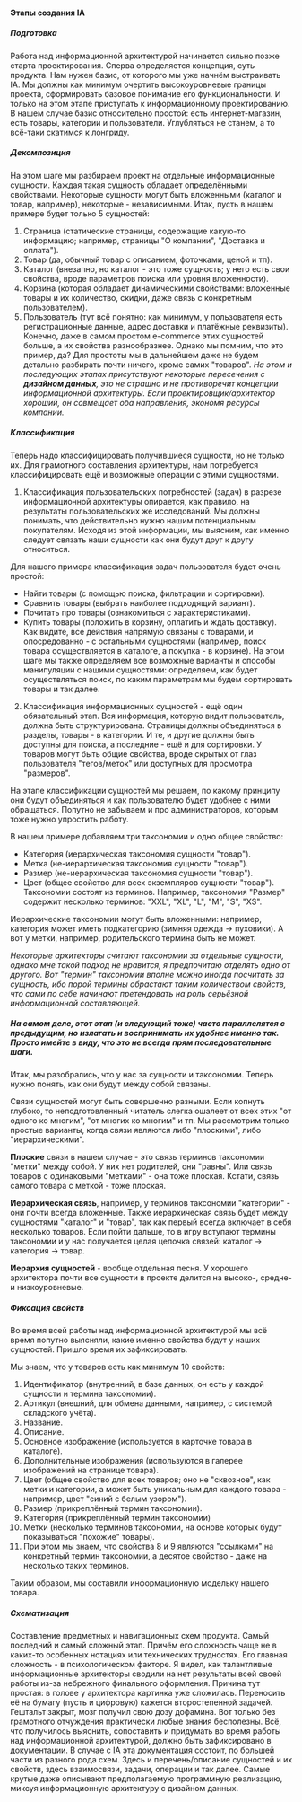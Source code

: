 #### Этапы создания IA

##### Подготовка

Работа над информационной архитектурой начинается сильно позже старта проектирования. Сперва определяется концепция, суть продукта. Нам нужен базис, от которого мы уже начнём выстраивать IA.
Мы должны как минимум очертить высокоуровневые границы проекта, сформировать базовое понимание его функциональности. И только на этом этапе приступать к информационному проектированию.
В нашем случае базис относительно простой: есть интернет-магазин, есть товары, категории и пользователи. Углубляться не станем, а то всё-таки скатимся к лонгриду.

##### Декомпозиция

На этом шаге мы разбираем проект на отдельные информационные сущности. Каждая такая сущность обладает определёнными свойствами. Некоторые сущности могут быть вложенными (каталог и товар, например), некоторые - независимыми.
Итак, пусть в нашем примере будет только 5 сущностей:
1. Страница (статические страницы, содержащие какую-то информацию; например, страницы "О компании", "Доставка и оплата").
1. Товар (да, обычный товар с описанием, фоточками, ценой и тп).
1. Каталог (внезапно, но каталог - это тоже сущность; у него есть свои свойства, вроде параметров поиска или уровня вложенности).
1. Корзина (которая обладает динамическими свойствами: вложенные товары и их количество, скидки, даже связь с конкретным пользователем).
1. Пользователь (тут всё понятно: как минимум, у пользователя есть регистрационные данные, адрес доставки и платёжные реквизиты).
Конечно, даже в самом простом e-commerce этих сущностей больше, а их свойства разнообразнее. Однако мы помним, что это пример, да? Для простоты мы в дальнейшем даже не будем детально разбирать почти ничего, кроме самих "товаров".
_На этом и последующих этапах присутствуют некоторые пересечения с **дизайном данных**, это не страшно и не противоречит концепции информационной архитектуры. Если проектировщик/архитектор хороший, он совмещает оба направления, экономя ресурсы компании._

##### Классификация

Теперь надо классифицировать получившиеся сущности, но не только их. Для грамотного составления архитектуры, нам потребуется классифицировать ещё и возможные операции с этими сущностями.
1. Классификация пользовательских потребностей (задач) в разрезе информационной архитектуры опирается, как правило, на результаты пользовательских же исследований. Мы должны понимать, что действительно нужно нашим потенциальным покупателям. Исходя из этой информации, мы выясним, как именно следует связать наши сущности как они будут друг к другу относиться.

Для нашего примера классификация задач пользователя будет очень простой:

* Найти товары (с помощью поиска, фильтрации и сортировки).
* Сравнить товары (выбрать наиболее подходящий вариант).
* Почитать про товары (ознакомиться с характеристиками).
* Купить товары (положить в корзину, оплатить и ждать доставку).
Как видите, все действия напрямую связаны с товарами, и опосредованно - с остальными сущностями (например, поиск товара осуществляется в каталоге, а покупка - в корзине).
На этом шаге мы также определяем все возможные варианты и способы манипуляции с нашими сущностями: определяем, как будет осуществляться поиск, по каким параметрам мы будем сортировать товары и так далее.

2. Классификация информационных сущностей - ещё один обязательный этап. Вся информация, которую видит пользователь, должна быть структурирована. Страницы должны объединяться в разделы, товары - в категории. И те, и другие должны быть доступны для поиска, а последние - ещё и для сортировки. У товаров могут быть общие свойства, вроде скрытых от глаз пользователя "тегов/меток" или доступных для просмотра "размеров".

На этапе классификации сущностей мы решаем, по какому принципу они будут объединяться и как пользователю будет удобнее с ними обращаться. Попутно не забываем и про администраторов, которым тоже нужно упростить работу.

В нашем примере добавляем три таксономии и одно общее свойство:
* Категория (иерархическая таксономия сущности "товар").
* Метка (не-иерархическая таксономия сущности "товар").
* Размер (не-иерархическая таксономия сущности "товар").
* Цвет (общее свойство для всех экземпляров сущности "товар").
Таксономии состоят из терминов. Например, таксономия "Размер" содержит несколько терминов: "XXL", "XL", "L", "M", "S", "XS".

Иерархические таксономии могут быть вложенными: например, категория может иметь подкатегорию (зимняя одежда -> пуховики). А вот у метки, например, родительского термина быть не может.

_Некоторые архитекторы считают таксономии за отдельные сущности, однако мне такой подход не нравится, я предпочитаю отделять одно от другого. Вот "термин" таксономии вполне можно иногда посчитать за сущность, ибо порой термины обрастают таким количеством свойств, что сами по себе начинают претендовать на роль серьёзной информационной составляющей._

##### На самом деле, этот этап (и следующий тоже) часто параллелятся с предыдущим, но излагать и воспринимать их удобнее именно так. Просто имейте в виду, что это не всегда прям последовательные шаги.

Итак, мы разобрались, что у нас за сущности и таксономии. Теперь нужно понять, как они будут между собой связаны.

Связи сущностей могут быть совершенно разными. Если копнуть глубоко, то неподготовленный читатель слегка ошалеет от всех этих "от одного ко многим", "от многих ко многим" и тп. Мы рассмотрим только простые варианты, когда связи являются либо "плоскими", либо "иерархическими".

**Плоские** связи в нашем случае - это связь терминов таксономии "метки" между собой. У них нет родителей, они "равны". Или связь товаров с одинаковыми "метками" - она тоже плоская. Кстати, связь самого товара с меткой - тоже плоская.

**Иерархическая связь**, например, у терминов таксономии "категории" - они почти всегда вложенные. Также иерархическая связь будет между сущностями "каталог" и "товар", так как первый всегда включает в себя несколько товаров. Если пойти дальше, то в игру вступают термины таксономии и у нас получается целая цепочка связей: каталог -> категория -> товар.

**Иерархия сущностей** - вообще отдельная песня. У хорошего архитектора почти все сущности в проекте делится на высоко-, средне- и низкоуровневые.

##### Фиксация свойств

Во время всей работы над информационной архитектурой мы всё время попутно выясняли, какие именно свойства будут у наших сущностей. Пришло время их зафиксировать.

Мы знаем, что у товаров есть как минимум 10 свойств:

1. Идентификатор (внутренний, в базе данных, он есть у каждой сущности и термина таксономии).
1. Артикул (внешний, для обмена данными, например, с системой складского учёта).
1. Название.
1. Описание.
1. Основное изображение (используется в карточке товара в каталоге).
1. Дополнительные изображения (используются в галерее изображений на странице товара).
1. Цвет (общее свойство для всех товаров; оно не "сквозное", как метки и категории, а может быть уникальным для каждого товара - например, цвет "синий с белым узором").
1. Размер (прикреплённый термин таксономии).
1. Категория (прикреплённый термин таксономии)
1. Метки (несколько терминов таксономии, на основе которых будут показываться "похожие" товары).
1. При этом мы знаем, что свойства 8 и 9 являются "ссылками" на конкретный термин таксономии, а десятое свойство - даже на несколько таких терминов.

Таким образом, мы составили информационную модельку нашего товара.

##### Схематизация

Составление предметных и навигационных схем продукта. Самый последний и самый сложный этап. Причём его сложность чаще не в каких-то особенных нотациях или технических трудностях. Его главная сложность - в психологическом факторе. Я видел, как талантливые информационные архитекторы сводили на нет результаты всей своей работы из-за небрежного финального оформления.
Причина тут простая: в голове у архитектора картинка уже сложилась. Переносить её на бумагу (пусть и цифровую) кажется второстепенной задачей. Гештальт закрыт, мозг получил свою дозу дофамина.
Вот только без грамотного отчуждения практически любые знания бесполезны. Всё, что получилось выяснить, сопоставить и придумать во время работы над информационной архитектурой, должно быть зафиксировано в документации. В случае с IA эта документация состоит, по большей части из разного рода схем. Здесь и перечень/описание сущностей и их свойств, здесь взаимосвязи, задачи, операции и так далее. Самые крутые даже описывают предполагаемую программную реализацию, миксуя информационную архитектуру с дизайном данных.

